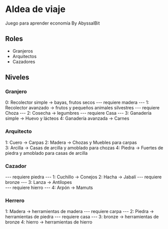 

# Aldea de viaje

Juego para aprender economía
By AbyssalBit

## Roles

* Granjeros
* Arquitectos
* Cazadores

## Niveles

### Granjero

0: Recolector simple -> bayas, frutos secos
--- requiere madera ---
1: Recolector avanzado -> frutos y pequeños animales silvestres
--- requiere Choza ---
2: Cosecha  -> legumbres
--- requiere Casa ---
3: Ganadería simple -> Huevo y lácteos
4: Ganadería avanzada -> Carnes

### Arquitecto


1: Cuero -> Carpas
2: Madera -> Chozas y Muebles para carpas  
3: Arcilla -> Casas de arcilla y amoblado para chozas
4: Piedra -> Fuertes de piedra y amoblado para casas de arcilla

### Cazador

--- requiere piedra ---
1: Cuchillo -> Conejos
2: Hacha -> Jabalí
--- requiere bronze ---
3: Lanza -> Antílopes   
--- requiere hierro ---
4: Arpón -> Mamuts

### Herrero

1: Madera -> herramientas de madera
--- requiere carpa ---
2: Piedra -> herramientas de piedra
--- requiere casa ---
3: bronze -> herramientas de bronze
4: hierro -> herramientas de hierro
